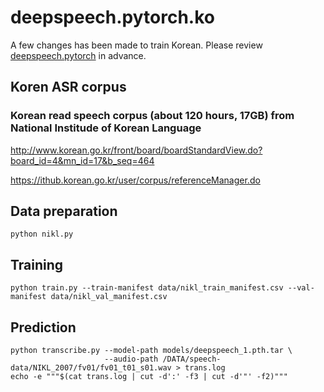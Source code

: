 # deepspeech.pytorch.ko

A few changes has been made to train Korean. Please review [deepspeech.pytorch](https://github.com/SeanNaren/deepspeech.pytorch/blob/master/README.md) in advance.

## Koren ASR corpus

### Korean read speech corpus (about 120 hours, 17GB) from National Institude of Korean Language

http://www.korean.go.kr/front/board/boardStandardView.do?board_id=4&mn_id=17&b_seq=464

https://ithub.korean.go.kr/user/corpus/referenceManager.do

## Data preparation
```
python nikl.py
```

## Training
```
python train.py --train-manifest data/nikl_train_manifest.csv --val-manifest data/nikl_val_manifest.csv
```
## Prediction
```
python transcribe.py --model-path models/deepspeech_1.pth.tar \
                     --audio-path /DATA/speech-data/NIKL_2007/fv01/fv01_t01_s01.wav > trans.log
echo -e """$(cat trans.log | cut -d':' -f3 | cut -d'"' -f2)"""
```
